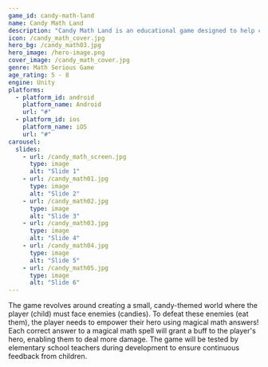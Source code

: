 ```yaml
---
game_id: candy-math-land
name: Candy Math Land
description: "Candy Math Land is an educational game designed to help children aged 5 to 8 improve their math skills through fun and engaging gameplay."
icon: /candy_math_cover.jpg
hero_bg: /candy_math03.jpg
hero_image: /hero-image.png
cover_image: /candy_math_cover.jpg
genre: Math Serious Game
age_rating: 5 - 8
engine: Unity
platforms:
  - platform_id: android
    platform_name: Android
    url: "#"
  - platform_id: ios
    platform_name: iOS
    url: "#"
carousel:
  slides:
    - url: /candy_math_screen.jpg
      type: image
      alt: "Slide 1"
    - url: /candy_math01.jpg
      type: image
      alt: "Slide 2"
    - url: /candy_math02.jpg
      type: image
      alt: "Slide 3"
    - url: /candy_math03.jpg
      type: image
      alt: "Slide 4"
    - url: /candy_math04.jpg
      type: image
      alt: "Slide 5"
    - url: /candy_math05.jpg
      type: image
      alt: "Slide 6"
---
```


The game revolves around creating a small, candy-themed world where the player (child) must face enemies (candies). To defeat these enemies (eat them), the player needs to empower their hero using magical math answers!
Each correct answer to a magical math spell will grant a buff to the player's hero, enabling them to deal more damage.
The game will be tested by elementary school teachers during development to ensure continuous feedback from children.
